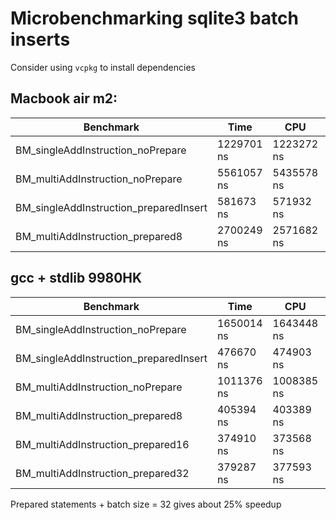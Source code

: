 # Microbenchmarking sqlite3 batch inserts

Consider using `vcpkg` to install dependencies

## Macbook air m2:

| Benchmark                              | Time       | CPU        | Iterations |
|----------------------------------------|------------|------------|------------|
| BM_singleAddInstruction_noPrepare      | 1229701 ns | 1223272 ns | 518        |
| BM_multiAddInstruction_noPrepare       | 5561057 ns | 5435578 ns | 128        |
| BM_singleAddInstruction_preparedInsert | 581673 ns  | 571932 ns  | 1221       |
| BM_multiAddInstruction_prepared8        | 2700249 ns | 2571682 ns | 274        |

## gcc + stdlib 9980HK 

| Benchmark                              | Time       | CPU        | Iterations |
|----------------------------------------|------------|------------|------------|
| BM_singleAddInstruction_noPrepare      | 1650014 ns | 1643448 ns | 456        |
| BM_singleAddInstruction_preparedInsert | 476670 ns  | 474903 ns  | 1477       |
| BM_multiAddInstruction_noPrepare       | 1011376 ns | 1008385 ns | 697        |
| BM_multiAddInstruction_prepared8       | 405394 ns  | 403389 ns  | 1735       |
| BM_multiAddInstruction_prepared16      | 374910 ns  | 373568 ns  | 1874       |
| BM_multiAddInstruction_prepared32      | 379287 ns  | 377593 ns  | 1849       |

Prepared statements + batch size = 32 gives about 25% speedup